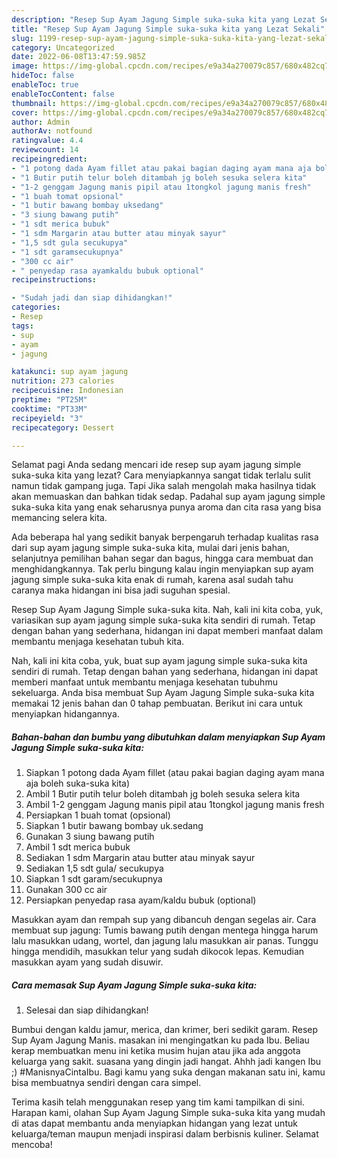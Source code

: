 ```yaml
---
description: "Resep Sup Ayam Jagung Simple suka-suka kita yang Lezat Sekali"
title: "Resep Sup Ayam Jagung Simple suka-suka kita yang Lezat Sekali"
slug: 1199-resep-sup-ayam-jagung-simple-suka-suka-kita-yang-lezat-sekali
category: Uncategorized
date: 2022-06-08T13:47:59.985Z
image: https://img-global.cpcdn.com/recipes/e9a34a270079c857/680x482cq70/sup-ayam-jagung-simple-suka-suka-kita-foto-resep-utama.jpg
hideToc: false
enableToc: true
enableTocContent: false
thumbnail: https://img-global.cpcdn.com/recipes/e9a34a270079c857/680x482cq70/sup-ayam-jagung-simple-suka-suka-kita-foto-resep-utama.jpg
cover: https://img-global.cpcdn.com/recipes/e9a34a270079c857/680x482cq70/sup-ayam-jagung-simple-suka-suka-kita-foto-resep-utama.jpg
author: Admin
authorAv: notfound
ratingvalue: 4.4
reviewcount: 14
recipeingredient:
- "1 potong dada Ayam fillet atau pakai bagian daging ayam mana aja boleh sukasuka kita"
- "1 Butir putih telur boleh ditambah jg boleh sesuka selera kita"
- "1-2 genggam Jagung manis pipil atau 1tongkol jagung manis fresh"
- "1 buah tomat opsional"
- "1 butir bawang bombay uksedang"
- "3 siung bawang putih"
- "1 sdt merica bubuk"
- "1 sdm Margarin atau butter atau minyak sayur"
- "1,5 sdt gula secukupya"
- "1 sdt garamsecukupnya"
- "300 cc air"
- " penyedap rasa ayamkaldu bubuk optional"
recipeinstructions:

- "Sudah jadi dan siap dihidangkan!"
categories:
- Resep
tags:
- sup
- ayam
- jagung

katakunci: sup ayam jagung 
nutrition: 273 calories
recipecuisine: Indonesian
preptime: "PT25M"
cooktime: "PT33M"
recipeyield: "3"
recipecategory: Dessert

---
```



Selamat pagi Anda sedang mencari ide resep sup ayam jagung simple suka-suka kita yang lezat? Cara menyiapkannya sangat tidak terlalu sulit namun tidak gampang juga. Tapi Jika salah mengolah maka hasilnya tidak akan memuaskan dan bahkan tidak sedap. Padahal sup ayam jagung simple suka-suka kita yang enak seharusnya punya aroma dan cita rasa yang bisa memancing selera kita.


Ada beberapa hal yang sedikit banyak berpengaruh terhadap kualitas rasa dari sup ayam jagung simple suka-suka kita, mulai dari jenis bahan, selanjutnya pemilihan bahan segar dan bagus, hingga cara membuat dan menghidangkannya. Tak perlu bingung kalau ingin menyiapkan sup ayam jagung simple suka-suka kita enak di rumah, karena asal sudah tahu caranya maka hidangan ini bisa jadi suguhan spesial.

Resep Sup Ayam Jagung Simple suka-suka kita. Nah, kali ini kita coba, yuk, variasikan sup ayam jagung simple suka-suka kita sendiri di rumah. Tetap dengan bahan yang sederhana, hidangan ini dapat memberi manfaat dalam membantu menjaga kesehatan tubuh kita.


Nah, kali ini kita coba, yuk, buat sup ayam jagung simple suka-suka kita sendiri di rumah. Tetap dengan bahan yang sederhana, hidangan ini dapat memberi manfaat untuk membantu menjaga kesehatan tubuhmu sekeluarga. Anda bisa membuat Sup Ayam Jagung Simple suka-suka kita memakai 12 jenis bahan dan 0 tahap pembuatan. Berikut ini cara untuk menyiapkan hidangannya.

<!--inarticleads1-->

##### Bahan-bahan dan bumbu yang dibutuhkan dalam menyiapkan Sup Ayam Jagung Simple suka-suka kita:

1. Siapkan 1 potong dada Ayam fillet (atau pakai bagian daging ayam mana aja boleh suka-suka kita)
1. Ambil 1 Butir putih telur boleh ditambah jg boleh sesuka selera kita
1. Ambil 1-2 genggam Jagung manis pipil atau 1tongkol jagung manis fresh
1. Persiapkan 1 buah tomat (opsional)
1. Siapkan 1 butir bawang bombay uk.sedang
1. Gunakan 3 siung bawang putih
1. Ambil 1 sdt merica bubuk
1. Sediakan 1 sdm Margarin atau butter atau minyak sayur
1. Sediakan 1,5 sdt gula/ secukupya
1. Siapkan 1 sdt garam/secukupnya
1. Gunakan 300 cc air
1. Persiapkan  penyedap rasa ayam/kaldu bubuk (optional)


Masukkan ayam dan rempah sup yang dibancuh dengan segelas air. Cara membuat sup jagung: Tumis bawang putih dengan mentega hingga harum lalu masukkan udang, wortel, dan jagung lalu masukkan air panas. Tunggu hingga mendidih, masukkan telur yang sudah dikocok lepas. Kemudian masukkan ayam yang sudah disuwir. 

<!--inarticleads2-->

##### Cara memasak Sup Ayam Jagung Simple suka-suka kita:


1. Selesai dan siap dihidangkan!

Bumbui dengan kaldu jamur, merica, dan krimer, beri sedikit garam. Resep Sup Ayam Jagung Manis. masakan ini mengingatkan ku pada Ibu. Beliau kerap membuatkan menu ini ketika musim hujan atau jika ada anggota keluarga yang sakit. suasana yang dingin jadi hangat. Ahhh jadi kangen Ibu ;) #ManisnyaCintaIbu. Bagi kamu yang suka dengan makanan satu ini, kamu bisa membuatnya sendiri dengan cara simpel. 

Terima kasih telah menggunakan resep yang tim kami tampilkan di sini. Harapan kami, olahan Sup Ayam Jagung Simple suka-suka kita yang mudah di atas dapat membantu anda menyiapkan hidangan yang lezat untuk keluarga/teman maupun menjadi inspirasi dalam berbisnis kuliner. Selamat mencoba!
